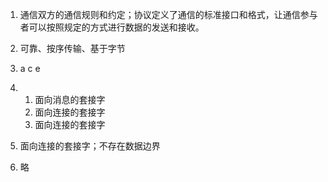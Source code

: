 1. 通信双方的通信规则和约定；协议定义了通信的标准接口和格式，让通信参与者可以按照规定的方式进行数据的发送和接收。
2. 可靠、按序传输、基于字节
3.  a c e

4.  
   1. 面向消息的套接字
   2. 面向连接的套接字
   3. 面向连接的套接字
5. 面向连接的套接字；不存在数据边界
6. 略

